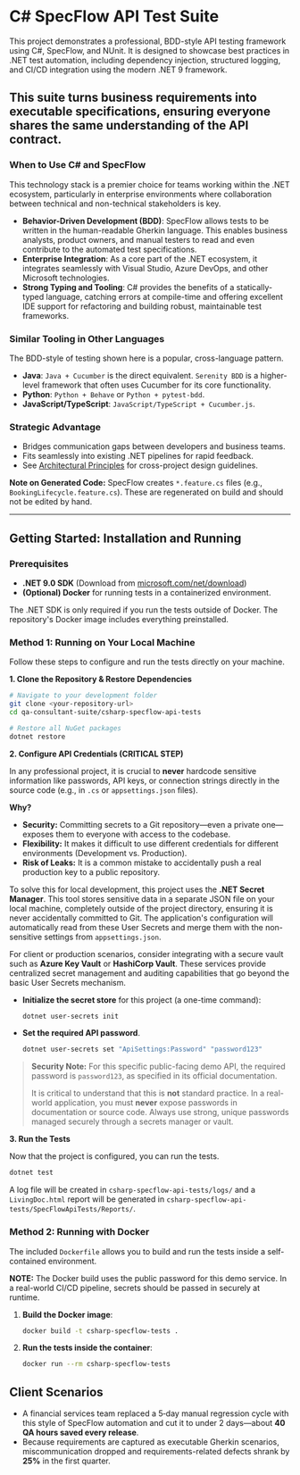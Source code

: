 # C# SpecFlow API Test Suite

This project demonstrates a professional, BDD-style API testing framework using C#, SpecFlow, and NUnit. It is designed to showcase best practices in .NET test automation, including dependency injection, structured logging, and CI/CD integration using the modern .NET 9 framework.

This suite turns business requirements into executable specifications, ensuring everyone shares the same understanding of the API contract.
---

### When to Use C# and SpecFlow

This technology stack is a premier choice for teams working within the .NET ecosystem, particularly in enterprise environments where collaboration between technical and non-technical stakeholders is key.

* **Behavior-Driven Development (BDD)**: SpecFlow allows tests to be written in the human-readable Gherkin language. This enables business analysts, product owners, and manual testers to read and even contribute to the automated test specifications.
* **Enterprise Integration**: As a core part of the .NET ecosystem, it integrates seamlessly with Visual Studio, Azure DevOps, and other Microsoft technologies.
* **Strong Typing and Tooling**: C# provides the benefits of a statically-typed language, catching errors at compile-time and offering excellent IDE support for refactoring and building robust, maintainable test frameworks.

### Similar Tooling in Other Languages

The BDD-style of testing shown here is a popular, cross-language pattern.
* **Java**: `Java + Cucumber` is the direct equivalent. `Serenity BDD` is a higher-level framework that often uses Cucumber for its core functionality.
* **Python**: `Python + Behave` or `Python + pytest-bdd`.
* **JavaScript/TypeScript**: `JavaScript/TypeScript + Cucumber.js`.
  
### Strategic Advantage
- Bridges communication gaps between developers and business teams.
- Fits seamlessly into existing .NET pipelines for rapid feedback.
- See [Architectural Principles](../ARCHITECTURAL_PRINCIPLES.md) for cross-project design guidelines.

**Note on Generated Code:** SpecFlow creates `*.feature.cs` files (e.g., `BookingLifecycle.feature.cs`). These are regenerated on build and should not be edited by hand.


---

## Getting Started: Installation and Running

### Prerequisites

* **.NET 9.0 SDK** (Download from [microsoft.com/net/download](https://dotnet.microsoft.com/download))
* **(Optional) Docker** for running tests in a containerized environment.

The .NET SDK is only required if you run the tests outside of Docker. The
repository's Docker image includes everything preinstalled.

### Method 1: Running on Your Local Machine

Follow these steps to configure and run the tests directly on your machine.

**1. Clone the Repository & Restore Dependencies**

```bash
# Navigate to your development folder
git clone <your-repository-url>
cd qa-consultant-suite/csharp-specflow-api-tests

# Restore all NuGet packages
dotnet restore
```

**2. Configure API Credentials (CRITICAL STEP)**

In any professional project, it is crucial to **never** hardcode sensitive information like passwords, API keys, or connection strings directly in the source code (e.g., in `.cs` or `appsettings.json` files).

**Why?**
* **Security:** Committing secrets to a Git repository—even a private one—exposes them to everyone with access to the codebase.
* **Flexibility:** It makes it difficult to use different credentials for different environments (Development vs. Production).
* **Risk of Leaks:** It is a common mistake to accidentally push a real production key to a public repository.

To solve this for local development, this project uses the **.NET Secret Manager**. This tool stores sensitive data in a separate JSON file on your local machine, completely outside of the project directory, ensuring it is never accidentally committed to Git. The application's configuration will automatically read from these User Secrets and merge them with the non-sensitive settings from `appsettings.json`.

For client or production scenarios, consider integrating with a secure vault such as **Azure Key Vault** or **HashiCorp Vault**. These services provide centralized secret management and auditing capabilities that go beyond the basic User Secrets mechanism.

* **Initialize the secret store** for this project (a one-time command):
    ```bash
    dotnet user-secrets init
    ```
* **Set the required API password**.
    ```bash
    dotnet user-secrets set "ApiSettings:Password" "password123"
    ```
> **Security Note:** For this specific public-facing demo API, the required password is `password123`, as specified in its official documentation.
>
> It is critical to understand that this is **not** standard practice. In a real-world application, you must **never** expose passwords in documentation or source code. Always use strong, unique passwords managed securely through a secrets manager or vault.

**3. Run the Tests**

Now that the project is configured, you can run the tests.

```bash
dotnet test
```

A log file will be created in `csharp-specflow-api-tests/logs/` and a `LivingDoc.html` report will be generated in `csharp-specflow-api-tests/SpecFlowApiTests/Reports/`.

### Method 2: Running with Docker

The included `Dockerfile` allows you to build and run the tests inside a self-contained environment.

**NOTE:** The Docker build uses the public password for this demo service. In a real-world CI/CD pipeline, secrets should be passed in securely at runtime.

1.  **Build the Docker image**:
    ```bash
    docker build -t csharp-specflow-tests .
    ```
2.  **Run the tests inside the container**:
    ```bash
    docker run --rm csharp-specflow-tests
    ```

## Client Scenarios

- A financial services team replaced a 5‑day manual regression cycle with this style of SpecFlow automation and cut it to under 2 days—about **40 QA hours saved every release**.
- Because requirements are captured as executable Gherkin scenarios, miscommunication dropped and requirements-related defects shrank by **25%** in the first quarter.
